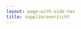```yaml
---
layout: page-with-side-nav
title: supplieroverzicht
---
```

<div w3-include-html="Supplieroverzicht.html"></div>
